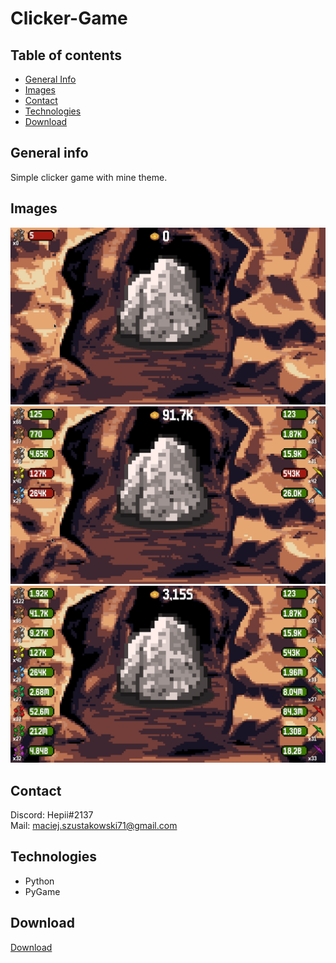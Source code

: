 # Clicker-Game
## Table of contents
* [General Info](#general_info)
* [Images](#images)
* [Contact](#contact)
* [Technologies](#technologies)
* [Download](#download)
## General info
Simple clicker game with mine theme.

## Images
![1](./data/1.png)<br />
![2](./data/2.png)<br />
![3](./data/3.png)<br />

## Contact
Discord: Hepii#2137 <br />
Mail: maciej.szustakowski71@gmail.com

## Technologies
* Python
* PyGame

## Download
<a href="https://www54.zippyshare.com/d/El9s4xwC/43874/Clicker.rar">Download</a>

